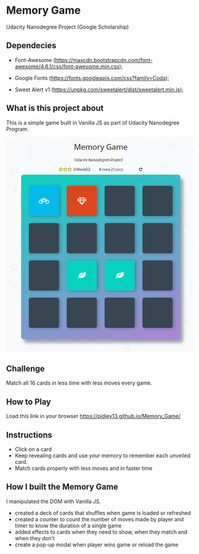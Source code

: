 # Memory Game
Udacity Nanodegree Project (Google Scholarship)

## Dependecies
* Font-Awesome (https://maxcdn.bootstrapcdn.com/font-awesome/4.6.1/css/font-awesome.min.css);

* Google Fonts (https://fonts.googleapis.com/css?family=Coda);

* Sweet Alert v1 (https://unpkg.com/sweetalert/dist/sweetalert.min.js);

## What is this project about
This is a simple game built in Vanilla JS as part
of Udacity Nanodegree Program.

![snippet](img/preview.png)

## Challenge
Match all 16 cards in less time with less moves every game.

## How to Play
Load this link in your browser https://pidjey13.github.io/Memory_Game/

## Instructions
* Click on a card
* Keep revealing cards and use your memory to remember each unveiled card.
* Match cards properly with less moves and in faster time

## How I built the Memory Game
I manipulated the DOM with Vanilla JS.
* created a deck of cards that shuffles when game is loaded or refreshed
* created a counter to count the number of moves made by player and timer to know the duration of a single game
* added effects to cards when they need to show, when they match and when they don't
* create a pop-up modal when player wins game or reload the game
